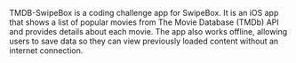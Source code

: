 TMDB-SwipeBox is a coding challenge app for SwipeBox. It is an iOS app that shows a list of popular movies from The Movie Database (TMDb) API and provides details about each movie. The app also works offline, allowing users to save data so they can view previously loaded content without an internet connection.
